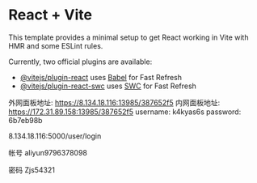 # React + Vite

This template provides a minimal setup to get React working in Vite with HMR and some ESLint rules.

Currently, two official plugins are available:

- [@vitejs/plugin-react](https://github.com/vitejs/vite-plugin-react/blob/main/packages/plugin-react/README.md) uses [Babel](https://babeljs.io/) for Fast Refresh
- [@vitejs/plugin-react-swc](https://github.com/vitejs/vite-plugin-react-swc) uses [SWC](https://swc.rs/) for Fast Refresh





 外网面板地址: https://8.134.18.116:13985/387652f5
 内网面板地址: https://172.31.89.158:13985/387652f5
 username: k4kyas6s
 password: 6b7eb98b



8.134.18.116:5000​/user​/login




帐号 aliyun9796378098

密码 Zjs54321

